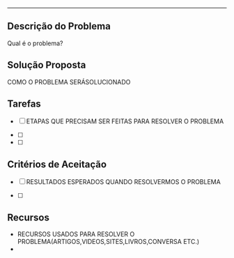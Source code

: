 <hr style="border: 0; height: 1px; background-color: #000000;">

## **Descrição do Problema**
Qual é o problema?

## **Solução Proposta**
COMO O PROBLEMA SERÁSOLUCIONADO

## **Tarefas**
  - [ ] ETAPAS QUE PRECISAM SER FEITAS PARA RESOLVER O PROBLEMA 

  - [ ] 

  - [ ] 

## **Critérios de Aceitação**
  - [ ] RESULTADOS ESPERADOS QUANDO RESOLVERMOS O PROBLEMA

  - [ ]  

## **Recursos**

 - RECURSOS USADOS PARA RESOLVER O PROBLEMA(ARTIGOS,VIDEOS,SITES,LIVROS,CONVERSA ETC.) 
 -